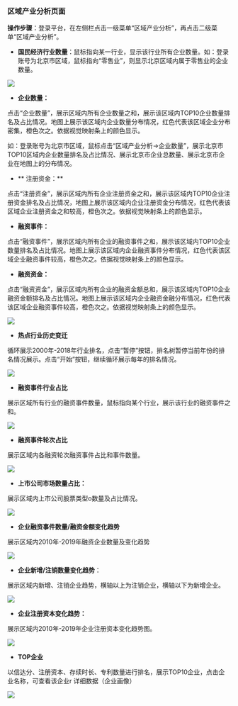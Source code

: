 ### 区域产业分析页面

**操作步骤**：登录平台，在左侧栏点击一级菜单“区域产业分析”，再点击二级菜单“区域产业分析”。

* **国民经济行业数量**：鼠标指向某一行业，显示该行业所有企业数量。如：登录账号为北京市区域，鼠标指向“零售业”，则显示北京区域内属于零售业的企业数量。

![](/assets/guomin.png)

* **企业数量：**

点击“企业数量”，展示区域内所有企业数量之和，展示该区域内TOP10企业数量排名及占比情况。地图上展示该区域内企业数量分布情况，红色代表该区域企业分布密集，橙色次之。依据视觉映射条上的颜色显示。

如：登录账号为北京市区域，鼠标点击“区域产业分析-&gt;企业数量”，展示北京市TOP10区域内企业数量排名及占比情况、展示北京市企业总数量、展示北京市企业在地图上的分布情况。

* ** 注册资金：**

点击“注册资金”，展示区域内所有企业注册资金之和，展示该区域内TOP10企业注册资金排名及占比情况，地图上展示该区域内企业注册资金分布情况，红色代表该区域企业注册资金之和较高，橙色次之。依据视觉映射条上的颜色显示。

* **融资事件：**

点击“融资事件”，展示区域内所有企业的融资事件之和，展示该区域内TOP10企业数量排名及占比情况。地图上展示该区域内企业融资事件分布情况，红色代表该区域企业融资事件较高，橙色次之。依据视觉映射条上的颜色显示。

* **融资资金：**

点击“融资资金”，展示区域内所有企业的融资金额总和，展示该区域内TOP10企业融资金额排名及占比情况。地图上展示该区域内企业融资金融分布情况，红色代表该区域企业融资事件较高，橙色次之。依据视觉映射条上的颜色显示。

![](/assets/qiye.png)

* **热点行业历史变迁**

循环展示2000年-2018年行业排名，点击“暂停”按钮，排名树暂停当前年份的排名情况展示。点击“开始”按钮，继续循环展示每年的排名情况。

![](/assets/bianqian.png)

* **融资事件行业占比**

展示区域所有行业的融资事件数量，鼠标指向某个行业，展示该行业的融资事件之和。

![](/assets/rzsj.png)

* **融资事件轮次占比**

展示区域内各融资轮次融资事件占比和事件数量。

![](/assets/rzlc.png)

* **上市公司市场数量占比：**

展示区域内上市公司股票类型o数量及占比情况。

![](/assets/ss.png)

* **企业融资事件数量/融资金额变化趋势**

展示区域内2010年-2019年融资企业数量及变化趋势

![](/assets/rxsq.png)

* **企业新增/注销数量变化趋势**：

展示区域内新增、注销企业趋势，横轴以上为注销企业，横轴以下为新增企业。

![](/assets/xzzx.png)

* **企业注册资本变化趋势：**

展示区域内2010年-2019年企业注册资本变化趋势图。

![](/assets/qyzb.png)

* **TOP企业**

以信达分、注册资本、存续时长、专利数量进行排名，展示TOP10企业，点击企业名称，可查看该企业r 详细数据（企业画像）

![](/assets/top10.png)

